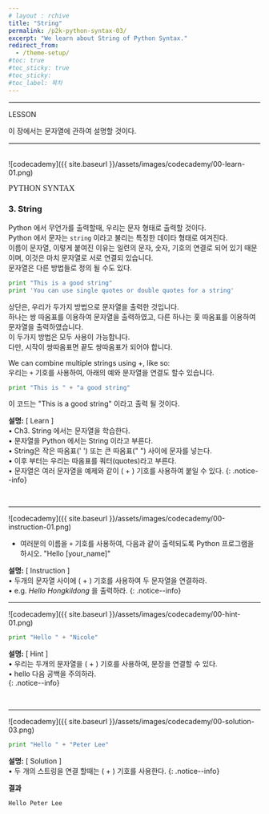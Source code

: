 ```yaml
---
# layout : rchive
title: "String"
permalink: /p2k-python-syntax-03/
excerpt: "We learn about String of Python Syntax."
redirect_from:
  - /theme-setup/
#toc: true
#toc_sticky: true
#toc_sticky:
#toc_label: 목차
---
```


  
   
<hr style="border: solid 1px #dddddd ;">    
LESSON    

이 장에서는 문자열에 관하여 설명할 것이다.    
<hr style="border: solid 1px #dddddd ;">    
<br>
![codecademy]({{ site.baseurl }}/assets/images/codecademy/00-learn-01.png)    

<font size="3"  face="돋움">PYTHON SYNTAX</font> 
### 3. String    

Python 에서 무언가를 출력할때, 우리는 문자 형태로 출력할 것이다.    
Python 에서 문자는 `string` 이라고 불리는 특정한 데이타 형태로 여겨진다.    
이름이 문자열, 이렇게 붙여진 이유는 일련의 문자, 숫자, 기호의 연결로 되어 있기 때문이며, 이것은 마치 문자열로 서로 연결되 있습니다.   
문자열은 다른 방법들로 정의 될 수도 있다.    



```python
print "This is a good string"
print 'You can use single quotes or double quotes for a string'
```    

상단은, 우리가 두가지 방법으로 문자열을 출력한 것입니다.    
하나는 쌍 따옴표를 이용하여 문자열을 출력하였고, 다른 하나는 홋 따옴표를 이용하여 문자열을 출력하였습니다.    
이 두가지 방법은 모두 사용이 가능합니다.    
다만, 시작이 쌍따옴표면 끝도 쌍따옴표가 되어야 합니다. 

We can combine multiple strings using +, like so:   
우리는 `+` 기호를 사용하여, 아래의 예와 문자열을 연결도 할수 있습니다.     

```python
print "This is " + "a good string"
```   

이 코드는 "This is a good string" 이라고 출력 될 것이다.    


**설명:** [ Learn ]      
• Ch3. String 에서는 문자열을 학습한다.     
• 문자열을 Python 에서는 String 이라고 부른다.     
• String은 작은 따옴표(' ') 또는 큰 따옴표(" ") 사이에 문자를 넣는다.    
• 이후 부터는 우리는 따옴표를 쿼터(quotes)라고 부른다.     
• 문자열은 여러 문자열을 예제와 같이 ( + ) 기호를 사용하여 붙일 수 있다. 
{: .notice--info}

<p style="page-break-before: always;"></p>     
<br>
<hr/>


![codecademy]({{ site.baseurl }}/assets/images/codecademy/00-instruction-01.png)    

* 여러분의 이름을 `+` 기호를 사용하여, 다음과 같이 출력되도록 Python 프로그램을 하시오. "Hello [your_name]"   



**설명:** [ Instruction ]     
• 두개의 문자열 사이에 ( + ) 기호를 사용하여 두 문자열을 연결하라.    
• e.g.  *Hello Hongkildong* 을 출력하라. 
{: .notice--info}


<hr/>


![codecademy]({{ site.baseurl }}/assets/images/codecademy/00-hint-01.png)    

```python
print "Hello " + "Nicole"
```

**설명:** [ Hint ]     
• 우리는 두개의 문자열을 ( + ) 기호를 사용하여, 문장을 연결할 수 있다.    
• hello 다음 공백을 주의하라.    
{: .notice--info}


<br>
<hr/>


![codecademy]({{ site.baseurl }}/assets/images/codecademy/00-solution-03.png)    


```python
print "Hello " + "Peter Lee"
```

**설명:** [ Solution ]     
• 두 개의 스트링을 연결 할때는 ( + ) 기호를 사용한다.
{: .notice--info}


**결과**     
``` 
Hello Peter Lee
```   
